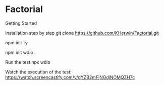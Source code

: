 # Factorial
Getting Started

Installation step by step
git clone https://github.com/KHerwin/Factorial.git

npm init -y

npm init wdio .

Run the test
npx wdio 

Watch the execution of the test: https://watch.screencastify.com/v/dYZB2mFjNGdjNOMQZH7c

